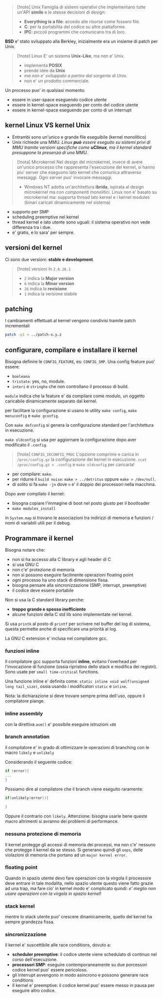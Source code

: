 >[!note] Unix
>Famiglia di sistemi operativi che implementano tutte un'API **simile** e le stesse decisioni di design:
> * **Everything is a file**: accedo alle risorse come fossero file.
> * **C**: per la portabilita del codice su altre piattaforme.
> * **IPC**: piccoli programmi che comunicano tra di loro.

**BSD** e' stato sviluppato alla Berkley, inizialmente era un insieme di patch per Unix.

>[!note] Linux
>E' un sistema **Unix-Like**, ma non e' Unix.
> * implementa **POSIX**
> * prende idee da **Unix**
> * *ma non e' sviluppato a partire dal sorgente di Unix*.
> * non e' un prodotto commerciale.

Un processo puo' in qualsiasi momento:
* essere in user-space eseguendo codice utente
* essere in kernel-space eseguendo per conto del codice utente
* essere in kernel-space eseguendo per conto di un interrupt

## kernel Linux VS kernel Unix 
* Entrambi sono un'unico e grande file eseguibile (kernel monolitico)
* Unix richiede una MMU. *Linux **può** essere eseguito su sistemi privi di MMU tramite versioni specifiche come **uClinux**, ma il kernel standard presuppone la presenza di una MMU.*


>[!nota] Microkernel
> Nel design del microkernel, invece di avere un'unico processo che rappresenta l'esecuzione del kernel, si hanno piu' server che eseguono lato kernel che comunica attraverso messaggi. Ogni server puo' invocare messaggi.
> * Windows NT adotta un'architettura **ibrida**, ispirata al design microkernel ma con *componenti monolitici*.
> Linux non e' basato su microkernel ma: supporta thread lato kernel e i kernel modules (binari caricati dinamicamente nel sistema)

* supporto per SMP
* scheduling preemptive nel kernel
* thread kernel e lato utente sono uguali: il sistema operativo non vede differenza tra i due.
* e' gratis, e lo sara' per sempre.

## versioni del kernel
Ci sono due versioni: **stable e development**.

>[!note] versioni
> In `2.6.26.1`
> * `2` indica la **Major version**
> * `6` indica la **Minor version**
> * `26` indica la **revisione**
> * `1` indica la versione stabile 

## patching
I cambiamenti effettuati al kernel vengono condivisi tramite patch incrementali

```bash
patch -p1 < ../patch-x.y.z
```
## configurare, compilare e installare il kernel
Bisogna definire le `CONFIG_FEATURE`, es: `CONFIG_SMP`.
Una config feature puo' essere:
* `booleana`
* `tristate`: yes, no, module.
* `interi` e `stringhe` che non controllano il processo di build.

`module` indica che la feature e' da compilare come modulo, un oggetto caricabile dinamicamente separato dal kernel.

per facilitare la configurazione si usano le  utility `make config`, `make menuconfig` e `make gconfig`.

Con `make defconfig` si genera la configurazione standard per l'architettura in esecuzione.

`make oldconfig` si usa per aggiornare la configurazione dopo aver modificato il `.config`.

>[!note] `CONFIG_IKCONFIG_PROC`
> L'opzione comprime e carica in `/proc/config.gz` la configurazione del kernel in esecuzione.
> `zcat /proc/config.gz > .config` e `make oldconfig` per caricarla!

* per compilare: `make`.
* per ridurre il `build noise`: `make > ../detritus` oppure `make > /dev/null`.
* di solito si fa `make -jn` dove `n` e' il doppio dei processori nella macchina.

Dopo aver compilato il kernel:
* bisogna copiare l'immagine di boot nel posto giusto per il bootloader
* `make modules_install`

in `System.map` si trovano le associazioni tra indirizzi di memoria e funzioni / nomi di variabili utili per il debug.

## Programmare il kernel
Bisogna notare che:
* non si ha accesso alla C library e agli header di C
* si usa GNU C
* non c'e' protezione di memoria
* non si possono eseguire facilmente operazioni floating point
* ogni processo ha uno stack di dimensione fissa.
* bisogna pensare alla sincronizzazione (SMP, interrupt, preemptive)
* il codice deve essere portabile

Non si usa la C standard library perche:
* **troppo grande e spesso inefficiente**
* alcune funzioni della C std lib sono implementate nel kernel.

Si usa `printk` al posto di `printf` per scrivere nel buffer del log di sistema, questa permette anche di specificare una priorità al log.

La GNU C extension e' inclusa nel compilatore gcc.
### funzioni inline
Il compilatore gcc supporta funzioni **inline**, evitano l'overhead per l'invocazione di funzione (ossia ripristino dello stack  e modifica dei registri). Sono usate per `small time-critical` functions.

Una funzione inline e' definita come: `static inline void wolf(unsigned long tail_size)`, ossia usando i modificatori `static` e `inline`.

Nota: la dichiarazione si deve trovare sempre prima dell'uso, oppure il compilatore piange.

### inline assembly
con la direttiva `asm()` e' possibile eseguire istruzioni `x86` 

### branch annotation
il compilatore e' in grado di ottimizzare le operazioni di branching con le macro `likely` e `unlikely`

Considerando il seguente codice:
```c
if (error){
...
}
```

Possiamo dire al compilatore che il branch viene eseguito raramente:
```c
if(unlikely(error)){

}
```

Oppure il contrario con `likely`. Attenzione: bisogna usarle bene queste macro altrimenti si avranno dei problemi di performance.

### nessuna protezione di memoria 
Il kernel protegge gli accessi di memoria dei processi, ma non c'e' nessuno che protegge il kernel da se stesso. Si generano quindi gli `oops`, delle violazioni di memoria che portano ad un `major kernel error`.

### floating point
Quando in spazio utente devo fare operazioni con la virgola il processore deve entrare in tale modalita, nello spazio utente questo viene fatto grazie ad una trap, ma fare cio' in kernel modo e' complicato quindi: *e' meglio non usare operazioni con la virgola in spazio kernel*!

### stack kernel
mentre lo stack utente puo' crescere dinamicamente, quello del kernel ha sempre grandezza fissa.

### sincronizzazione 
il kernel e' suscettibile alle race conditions, dovuto a:
* **scheduler preemptive**: il codice utente viene schedulato di continuo nel corso dell'esecuzione.
* **processori SMP**: eseguire contemporaneamente su due porcessori codice kernel puo' essere pericoloso.
* gli interrupt avvengono in modo asincrono e possono generare race conditions
* Il kernel e' preemptive: il codice kernel puo' essere messo in pausa per eseguire altro codice.
